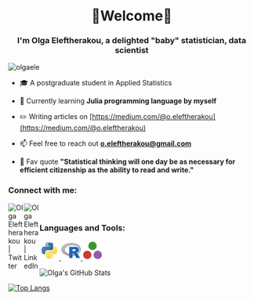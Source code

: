 <h1 align="center">🧁Welcome🧁</h1>
<h3 align="center">I'm Olga Eleftherakou, a delighted "baby" statistician, data scientist</h3>

<p align="left"> <img src="https://komarev.com/ghpvc/?username=olgaele&label=Profile%20views&color=ff69b4&style=flat" alt="olgaele" /> </p>

- 🎓 A postgraduate student in Applied Statistics 
- 🌱 Currently learning **Julia programming language by myself**

- ✏️ Writing articles on [https://medium.com/@o.eleftherakou](https://medium.com/@o.eleftherakou)

- 📫 Feel free to reach out **o.eleftherakou@gmail.com**

- 🧠 Fav quote **"Statistical thinking will one day be as necessary for efficient citizenship as the ability to read and write."**

<h3 align="left">Connect with me:</h3>
<p align="left">

<a href="https://twitter.com/o_eleftherakou" target="_blank" rel="nofollow"><img align="left" alt="Olga Eleftherakou | Twitter" width="32px" src="https://camo.githubusercontent.com/395dda360ae28377b7c3247581a88b20573883519c2be833cb64fbb37dcbcc1a/68747470733a2f2f63646e2e6a7364656c6976722e6e65742f6e706d2f73696d706c652d69636f6e734076332f69636f6e732f747769747465722e737667" data-canonical-src="https://cdn.jsdelivr.net/npm/simple-icons@v3/icons/twitter.svg" style="max-width: 100%;"></a>
<a href="https://www.linkedin.com/in/olga-eleftherakou/" target="_blank" rel="nofollow"><img align="left" alt="Olga Eleftherakou | LinkedIn" width="32px" src="https://camo.githubusercontent.com/d659d2bac00c01b42bffbae84bdc121e828b8fecd5b4949ffa2575f5d9e4a371/68747470733a2f2f63646e2e6a7364656c6976722e6e65742f6e706d2f73696d706c652d69636f6e734076332f69636f6e732f6c696e6b6564696e2e737667" data-canonical-src="https://cdn.jsdelivr.net/npm/simple-icons@v3/icons/linkedin.svg" style="max-width: 100%;"></a>
</p><br/>

<h3 align="left">Languages and Tools:</h3>
<p align="left"> <a href="https://www.python.org" target="_blank" rel="noreferrer"> <img src="https://raw.githubusercontent.com/devicons/devicon/master/icons/python/python-original.svg" alt="python" width="40" height="40"/> </a>
<a href="https://www.r-project.org/" target="_blank" rel="noreferrer"> <img src="https://raw.githubusercontent.com/devicons/devicon/master/icons/r/r-original.svg" alt="python" width="40" height="40"/> </a>
<a href="https://julialang.org/" target="_blank" rel="noreferrer"> <img src="https://raw.githubusercontent.com/devicons/devicon/master/icons/julia/julia-original.svg" alt="python" width="40" height="40"/> </a> </p>

![Olga's GitHub Stats](https://github-readme-stats.vercel.app/api?username=olgaele&show_icons=true&theme=dracula)

[![Top Langs](https://github-readme-stats.vercel.app/api/top-langs/?username=olgaele&layout=compact)](https://github.com/anuraghazra/github-readme-stats)


